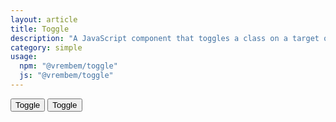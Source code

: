 ```yaml
---
layout: article
title: Toggle
description: "A JavaScript component that toggles a class on a target or set of targets."
category: simple
usage:
  npm: "@vrembem/toggle"
  js: "@vrembem/toggle"
---
```


<div class="p_md" data-toggle="bg_shade" data-toggle-target="#target">
  <button class="button button_outline" data-toggle="bg_primary">Toggle</button>
  <button class="button button_outline" data-toggle>Toggle</button>
</div>

<div id="target" class="p_md"></div>
